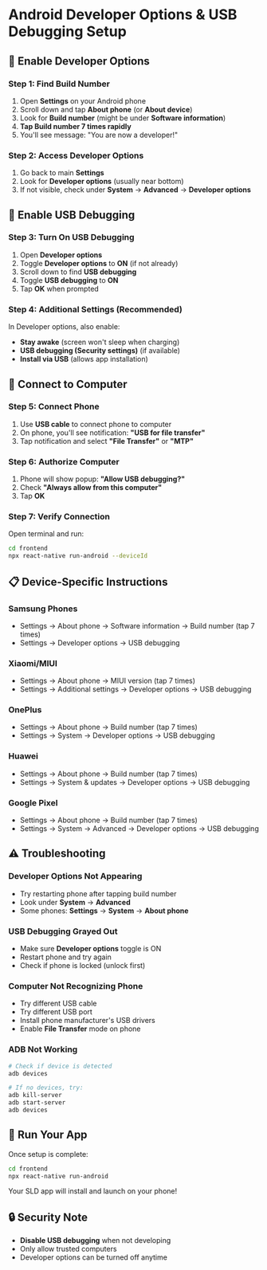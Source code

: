 # Android Developer Options & USB Debugging Setup

## 📱 Enable Developer Options

### **Step 1: Find Build Number**
1. Open **Settings** on your Android phone
2. Scroll down and tap **About phone** (or **About device**)
3. Look for **Build number** (might be under **Software information**)
4. **Tap Build number 7 times rapidly**
5. You'll see message: "You are now a developer!"

### **Step 2: Access Developer Options**
1. Go back to main **Settings**
2. Look for **Developer options** (usually near bottom)
3. If not visible, check under **System** → **Advanced** → **Developer options**

## 🔧 Enable USB Debugging

### **Step 3: Turn On USB Debugging**
1. Open **Developer options**
2. Toggle **Developer options** to **ON** (if not already)
3. Scroll down to find **USB debugging**
4. Toggle **USB debugging** to **ON**
5. Tap **OK** when prompted

### **Step 4: Additional Settings (Recommended)**
In Developer options, also enable:
- **Stay awake** (screen won't sleep when charging)
- **USB debugging (Security settings)** (if available)
- **Install via USB** (allows app installation)

## 🔌 Connect to Computer

### **Step 5: Connect Phone**
1. Use **USB cable** to connect phone to computer
2. On phone, you'll see notification: **"USB for file transfer"**
3. Tap notification and select **"File Transfer"** or **"MTP"**

### **Step 6: Authorize Computer**
1. Phone will show popup: **"Allow USB debugging?"**
2. Check **"Always allow from this computer"**
3. Tap **OK**

### **Step 7: Verify Connection**
Open terminal and run:
```bash
cd frontend
npx react-native run-android --deviceId
```

## 📋 Device-Specific Instructions

### **Samsung Phones**
- Settings → About phone → Software information → Build number (tap 7 times)
- Settings → Developer options → USB debugging

### **Xiaomi/MIUI**
- Settings → About phone → MIUI version (tap 7 times)
- Settings → Additional settings → Developer options → USB debugging

### **OnePlus**
- Settings → About phone → Build number (tap 7 times)
- Settings → System → Developer options → USB debugging

### **Huawei**
- Settings → About phone → Build number (tap 7 times)
- Settings → System & updates → Developer options → USB debugging

### **Google Pixel**
- Settings → About phone → Build number (tap 7 times)
- Settings → System → Advanced → Developer options → USB debugging

## ⚠️ Troubleshooting

### **Developer Options Not Appearing**
- Try restarting phone after tapping build number
- Look under **System** → **Advanced**
- Some phones: **Settings** → **System** → **About phone**

### **USB Debugging Grayed Out**
- Make sure **Developer options** toggle is ON
- Restart phone and try again
- Check if phone is locked (unlock first)

### **Computer Not Recognizing Phone**
- Try different USB cable
- Try different USB port
- Install phone manufacturer's USB drivers
- Enable **File Transfer** mode on phone

### **ADB Not Working**
```bash
# Check if device is detected
adb devices

# If no devices, try:
adb kill-server
adb start-server
adb devices
```

## 🚀 Run Your App

Once setup is complete:
```bash
cd frontend
npx react-native run-android
```

Your SLD app will install and launch on your phone!

## 🔒 Security Note
- **Disable USB debugging** when not developing
- Only allow trusted computers
- Developer options can be turned off anytime